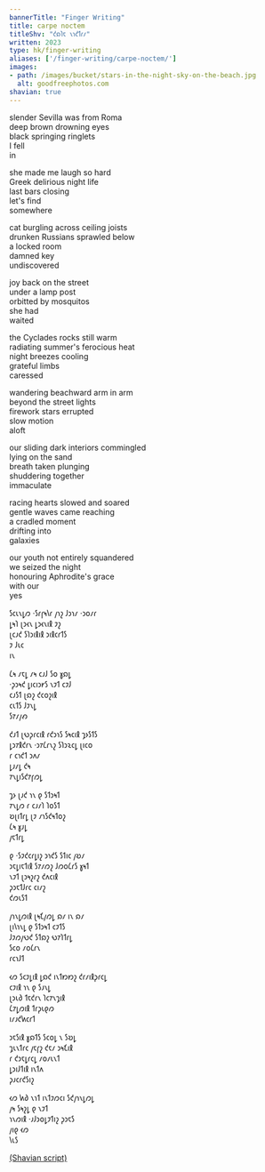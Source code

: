 ```yaml
---
bannerTitle: "Finger Writing" 
title: carpe noctem
titleShv: "𐑒𐑸𐑐𐑱 𐑯𐑪𐑒𐑑𐑩𐑥"
written: 2023
type: hk/finger-writing
aliases: ['/finger-writing/carpe-noctem/']
images:
- path: /images/bucket/stars-in-the-night-sky-on-the-beach.jpg
  alt: goodfreephotos.com
shavian: true
---
```


<div class="latin">

slender Sevilla was from Roma  
deep brown drowning eyes  
black springing ringlets  
I fell  
in

she made me laugh so hard  
Greek delirious night life   
last bars closing  
let's find  
somewhere

cat burgling across ceiling joists  
drunken Russians sprawled below  
a locked room  
damned key  
undiscovered  

joy back on the street  
under a lamp post  
orbitted by mosquitos  
she had  
waited  

the Cyclades rocks still warm  
radiating summer's ferocious heat  
night breezes cooling  
grateful limbs  
caressed    

wandering beachward arm in arm  
beyond the street lights  
firework stars errupted  
slow motion  
aloft    

our sliding dark interiors commingled    
lying on the sand  
breath taken plunging  
shuddering together  
immaculate  

racing hearts slowed and soared  
gentle waves came reaching  
a cradled moment  
drifting into  
galaxies  

our youth not entirely squandered  
we seized the night  
honouring Aphrodite's grace    
with our  
yes  

</div>

<div class="shavian">

𐑕𐑤𐑧𐑯𐑛𐑼 ·𐑕𐑩𐑝𐑰𐑘𐑩 𐑢𐑪𐑟 𐑓𐑮𐑪𐑥 ·𐑮𐑴𐑥𐑩  
𐑛𐑰𐑐 𐑚𐑮𐑬𐑯 𐑛𐑮𐑬𐑯𐑦𐑙 𐑲𐑟  
𐑚𐑤𐑨𐑒 𐑕𐑐𐑮𐑦𐑙𐑦𐑙 𐑮𐑦𐑙𐑤𐑩𐑑𐑕  
𐑲 𐑓𐑧𐑤  
𐑦𐑯  
  
𐑖𐑰 𐑥𐑱𐑛 𐑥𐑰 𐑤𐑨𐑓 𐑕𐑴 𐑣𐑸𐑛  
·𐑜𐑮𐑰𐑒 𐑛𐑦𐑤𐑦𐑮𐑾𐑕 𐑯𐑲𐑑 𐑤𐑲𐑓  
𐑤𐑨𐑕𐑑 𐑚𐑸𐑟 𐑒𐑤𐑴𐑟𐑦𐑙  
𐑤𐑧𐑑𐑕 𐑓𐑲𐑯𐑛  
𐑕𐑳𐑥𐑢𐑺  
  
𐑒𐑨𐑑 𐑚𐑻𐑜𐑩𐑤𐑦𐑙 𐑩𐑒𐑮𐑪𐑕 𐑕𐑰𐑤𐑦𐑙 𐑡𐑶𐑕𐑑𐑕  
𐑛𐑮𐑳𐑙𐑒𐑩𐑯 ·𐑮𐑳𐑖𐑩𐑯𐑟 𐑕𐑐𐑮𐑷𐑤𐑛 𐑚𐑦𐑤𐑴  
𐑩 𐑤𐑪𐑒𐑑 𐑮𐑵𐑥  
𐑛𐑨𐑥𐑛 𐑒𐑰  
𐑳𐑯𐑛𐑦𐑕𐑒𐑳𐑝𐑼𐑛  
  
𐑡𐑶 𐑚𐑨𐑒 𐑪𐑯 𐑞 𐑕𐑑𐑮𐑰𐑑  
𐑳𐑯𐑛𐑼 𐑩 𐑤𐑨𐑥𐑐 𐑐𐑴𐑕𐑑  
𐑹𐑚𐑦𐑑𐑩𐑛 𐑚𐑲 𐑥𐑪𐑕𐑒𐑰𐑑𐑴𐑟  
𐑖𐑰 𐑣𐑨𐑛  
𐑢𐑱𐑑𐑩𐑛  
  
𐑞 ·𐑕𐑲𐑒𐑤𐑩𐑛𐑦𐑟 𐑮𐑪𐑒𐑕 𐑕𐑑𐑦𐑤 𐑢𐑹𐑥  
𐑮𐑱𐑛𐑦𐑱𐑑𐑦𐑙 𐑕𐑳𐑥𐑼𐑟 𐑓𐑼𐑴𐑖𐑩𐑕 𐑣𐑰𐑑  
𐑯𐑲𐑑 𐑚𐑮𐑰𐑟𐑩𐑟 𐑒𐑵𐑤𐑦𐑙  
𐑜𐑮𐑱𐑑𐑓𐑩𐑤 𐑤𐑦𐑥𐑟  
𐑒𐑼𐑧𐑕𐑑  
  
𐑢𐑪𐑯𐑛𐑼𐑦𐑙 𐑚𐑰𐑗𐑢𐑼𐑛 𐑸𐑥 𐑦𐑯 𐑸𐑥  
𐑚𐑦𐑘𐑪𐑯𐑛 𐑞 𐑕𐑑𐑮𐑰𐑑 𐑤𐑲𐑑𐑕  
𐑓𐑲𐑼𐑢𐑻𐑒 𐑕𐑑𐑸𐑟 𐑻𐑳𐑐𐑑𐑩𐑛  
𐑕𐑤𐑴 𐑥𐑴𐑖𐑩𐑯  
𐑩𐑤𐑪𐑓𐑑  
  
𐑬𐑼 𐑕𐑤𐑲𐑛𐑦𐑙 𐑛𐑸𐑒 𐑦𐑯𐑑𐑽𐑽𐑟 𐑒𐑩𐑥𐑦𐑙𐑜𐑩𐑤𐑛  
𐑤𐑲𐑦𐑙 𐑪𐑯 𐑞 𐑕𐑨𐑯𐑛  
𐑚𐑮𐑧𐑔 𐑑𐑱𐑒𐑩𐑯 𐑐𐑤𐑳𐑯𐑡𐑦𐑙  
𐑖𐑳𐑛𐑼𐑦𐑙 𐑑𐑩𐑜𐑧𐑞𐑼  
𐑦𐑥𐑨𐑒𐑿𐑤𐑩𐑑  
  
𐑮𐑱𐑕𐑦𐑙 𐑣𐑸𐑑𐑕 𐑕𐑤𐑴𐑛 𐑯 𐑕𐑹𐑛  
𐑡𐑧𐑯𐑑𐑩𐑤 𐑢𐑱𐑝𐑟 𐑒𐑱𐑥 𐑮𐑰𐑗𐑦𐑙  
𐑩 𐑒𐑮𐑱𐑛𐑩𐑤𐑛 𐑥𐑴𐑥𐑧𐑯𐑑  
𐑛𐑮𐑦𐑓𐑑𐑦𐑙 𐑦𐑯𐑑𐑵  
𐑜𐑨𐑤𐑩𐑒𐑕𐑦𐑟  
  
𐑬𐑼 𐑿𐑔 𐑯𐑪𐑑 𐑦𐑯𐑑𐑲𐑼𐑤𐑦 𐑕𐑒𐑢𐑪𐑯𐑛𐑼𐑛  
𐑢𐑰 𐑕𐑰𐑟𐑛 𐑞 𐑯𐑲𐑑  
𐑪𐑯𐑼𐑦𐑙 ·𐑨𐑓𐑮𐑴𐑛𐑲𐑑𐑦𐑟 𐑜𐑮𐑱𐑕  
𐑢𐑦𐑞 𐑬𐑼  
𐑘𐑧𐑕  


[(Shavian script)](/shavian/intro)

</div>
